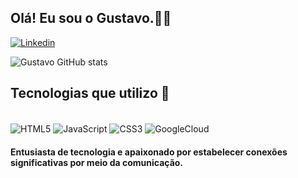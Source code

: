 ## Olá! Eu sou o Gustavo.👋🏽


[![Linkedin](https://img.shields.io/badge/LinkedIn-0077B5?style=for-the-badge&logo=linkedin&logoColor=white)](https://www.linkedin.com/in/gustavonbastos/)

![Gustavo GitHub stats](https://github-readme-stats.vercel.app/api?username=GustavoNBastos&show_icons=true&theme=dark)

## Tecnologias que utilizo 🤖

<div style= "display: inline_block"><br/>
  <img align= "center" alt= "HTML5" src= "https://img.shields.io/badge/HTML5-E34F26?style=for-the-badge&logo=html5&logoColor=white" />
 <img align= "center" alt= "JavaScript" src= "https://img.shields.io/badge/JavaScript-F7DF1E?style=for-the-badge&logo=javascript&logoColor=black" />
  <img align= "center" alt= "CSS3" src= "https://img.shields.io/badge/CSS3-1572B6?style=for-the-badge&logo=css3&logoColor=white" />
  <img align= "center" alt= "GoogleCloud" src= "https://img.shields.io/badge/Google_Cloud-4285F4?style=for-the-badge&logo=google-cloud&logoColor=white" />


</div>

#### Entusiasta de tecnologia e apaixonado por estabelecer conexões significativas por meio da comunicação.
